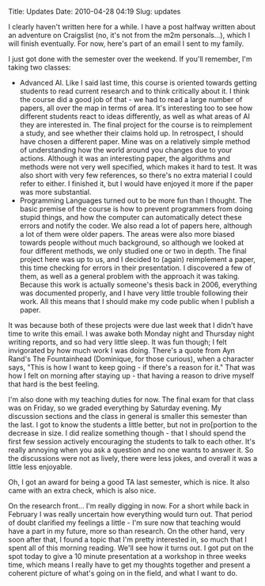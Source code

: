 Title: Updates
Date: 2010-04-28 04:19
Slug: updates

I clearly haven't written here for a while. I have a post halfway
written about an adventure on Craigslist (no, it's not from the m2m
personals...), which I will finish eventually. For now, here's part of
an email I sent to my family.

<div>

I just got done with the semester over the weekend. If you'll remember,
I'm taking two classes:

</div>

<div>

-   Advanced AI. Like I said last time, this course is oriented towards
    getting students to read current research and to think critically
    about it. I think the course did a good job of that - we had to read
    a large number of papers, all over the map in terms of area. It's
    interesting too to see how different students react to ideas
    differently, as well as what areas of AI they are interested in. The
    final project for the course is to reimplement a study, and see
    whether their claims hold up. In retrospect, I should have chosen a
    different paper. Mine was on a relatively simple method of
    understanding how the world around you changes due to your actions.
    Although it was an interesting paper, the algorithms and methods
    were not very well specified, which makes it hard to test. It was
    also short with very few references, so there's no extra material I
    could refer to either. I finished it, but I would have enjoyed it
    more if the paper was more substantial.
-   Programming Languages turned out to be more fun than I thought. The
    basic premise of the course is how to prevent programmers from doing
    stupid things, and how the computer can automatically detect these
    errors and notify the coder. We also read a lot of papers here,
    although a lot of them were older papers. The areas were also more
    biased towards people without much background, so although we looked
    at four different methods, we only studied one or two in depth. The
    final project here was up to us, and I decided to (again)
    reimplement a paper, this time checking for errors in their
    presentation. I discovered a few of them, as well as a general
    problem with the approach it was taking. Because this work is
    actually someone's thesis back in 2006, everything was documented
    properly, and I have very little trouble following their work. All
    this means that I should make my code public when I publish a paper.

</div>

It was because both of these projects were due last week that I didn't
have time to write this email. I was awake both Monday night and
Thursday night writing reports, and so had very little sleep. It was fun
though; I felt invigorated by how much work I was doing. There's a quote
from Ayn Rand's The Fountainhead (Dominique, for those curious), when a
character says, "This is how I want to keep going - if there's a reason
for it." That was how I felt on morning after staying up - that having a
reason to drive myself that hard is the best feeling.

I'm also done with my teaching duties for now. The final exam for that
class was on Friday, so we graded everything by Saturday evening. My
discussion sections and the class in general is smaller this semester
than the last. I got to know the students a little better, but not in
pro[portion to the decrease in size. I did realize something though -
that I should spend the first few session actively encouraging the
students to talk to each other. It's really annoying when you ask a
question and no one wants to answer it. So the discussions were not as
lively, there were less jokes, and overall it was a little less
enjoyable.

Oh, I got an award for being a good TA last semester, which is nice. It
also came with an extra check, which is also nice.

On the research front... I'm really digging in now. For a short while
back in February I was really uncertain how everything would turn out.
That period of doubt clarified my feelings a little - I'm sure now that
teaching would have a part in my future, more so than research. On the
other hand, very soon after that, I found a topic that I'm pretty
interested in, so much that I spent all of this morning reading. We'll
see how it turns out. I got put on the spot today to give a 10 minute
presentation at a workshop in three weeks time, which means I really
have to get my thoughts together and present a coherent picture of
what's going on in the field, and what I want to do.

